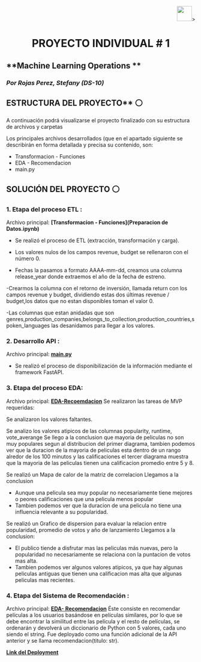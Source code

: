 <p align=right><img src=https://th.bing.com/th/id/OIP.CUqEPGqSzaHYWS3lfwSqJwHaHa? height=40>><p>

# <h1 align=center> **PROYECTO INDIVIDUAL # 1**</h1>

## **Machine Learning Operations ** 
### *Por Rojas Perez, Stefany (DS-10)*


## ESTRUCTURA DEL PROYECTO** :white_circle:

A continuación podrá visualizarse el proyecto finalizado con su estructura de archivos y carpetas

Los principales archivos desarrollados (que en el apartado siguiente se describirán en forma detallada y precisa su contenido, son:
- Transformacion - Funciones
- EDA - Recomendacion
- main.py

## SOLUCIÓN DEL PROYECTO :white_circle:

### 1. Etapa del proceso ETL :

Archivo principal: **[Transformacion - Funciones](Preparacion de Datos.ipynb)**
- Se realizó el proceso de ETL (extracción, transformación y carga).

- Los valores nulos de los campos revenue, budget se rellenaron con el número 0.

- Fechas  la pasamos a formato AAAA-mm-dd, creamos una columna  release_year donde extraemos el año de la fecha de estreno.

-Crearmos la columna con el retorno de inversión, llamada return con los campos revenue y budget, 
dividiendo estas dos últimas revenue / budget,los datos que no estan disponibles toman el valor 0.

-Las columnas que estan anidadas que son genres,production_companies,belongs_to_collection,production_countries,spoken_languages las 
desanidamos para llegar a los valores.

### 2. Desarrollo API :

Archivo principal: **[main.py](main.py)**
- Se realizó el proceso de disponibilización de la información mediante el framework FastAPI.

### 3. Etapa del proceso EDA:
Archivo principal: **[EDA-Recoemdacion](EDA.ipynb)**
Se realizaron las tareas de MVP requeridas:
 
Se analizaron los valores faltantes.
    
 Se analizo los valores atipicos de las columnas popularity, runtime, vote_averange 
 Se llego a la conclusion que mayoria de peliculas no son muy populares 
 segun al distribucion del primer diagrama, tambien podemos ver que la duracion 
 de la mayoria de peliculas esta dentro de un rango alredor de los 100 minutos y 
 las calificaciones el tercer diagrama muestra que la mayoria de 
 las peliculas tienen una calificacion promedio entre 5 y 8. 
        
Se realizó un Mapa de calor de la matriz de correlacion 
 Llegamos a la conclusion
 - Aunque una pelicula sea muy popular no necesariamente tiene mejores o peores calificaciones que una pelicula menos popular 
 - Tambien podemos ver que la duracion de una pelicula no tiene una influencia relevante a su popularidad.
       
 Se realizó un Grafico de dispersion para evaluar la relacion entre popularidad, promedio de votos y año de lanzamiento 
 Llegamos a la conclusion:
- El publico tiende a disfrutar mas las peliculas más nuevas, pero la popularidad no necesariamente se relaciona con la puntacion de votos mas alta.
 - Tambien podemos ver algunos valores atipicos, ya que hay algunas peliculas antiguas que tienen una calificacion mas alta que algunas peliculas mas recientes.

### 4. Etapa del Sistema de Recomendación :
Archivo principal: **[EDA- Recomendacion](recomendacion.ipynb)**
Éste consiste en recomendar películas a los usuarios basándose en películas similares, por lo que se debe encontrar la similitud entre las película y el resto de películas, se ordenarán y devolverá un diccionario de Python con 5 valores, cada uno siendo el string. Fue deployado como una función adicional de la API anterior y se llama recomendacion(titulo: str).


**[Link del Deployment](https://pi-ml-ops4.onrender.com/docs)**
